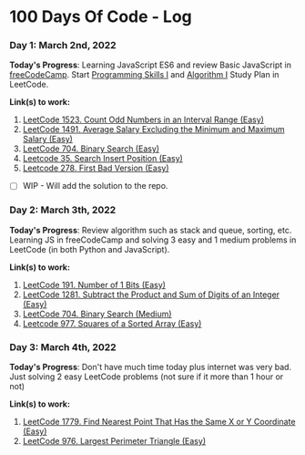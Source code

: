# 100 Days Of Code - Log

### Day 1: March 2nd, 2022

**Today's Progress**: Learning JavaScript ES6 and review Basic JavaScript in [freeCodeCamp](https://www.freecodecamp.org/learn/javascript-algorithms-and-data-structures/#es6). Start [Programming Skills I](https://leetcode.com/study-plan/programming-skills/?progress=d0c4tfi) and [Algorithm I](https://leetcode.com/study-plan/algorithm/?progress=d0cydcg) Study Plan in LeetCode.

**Link(s) to work:** 
1. [LeetCode 1523. Count Odd Numbers in an Interval Range (Easy)](https://leetcode.com/submissions/detail/651638380/)
2. [LeetCode 1491. Average Salary Excluding the Minimum and Maximum Salary (Easy)](https://leetcode.com/submissions/detail/651646379/)
3. [LeetCode 704. Binary Search (Easy)](https://leetcode.com/submissions/detail/651984404/)
4. [Leetcode 35. Search Insert Position (Easy)](https://leetcode.com/submissions/detail/652036390/)
5. [Leetcode 278. First Bad Version (Easy)](https://leetcode.com/submissions/detail/652030932/)
- [ ] WIP - Will add the solution to the repo.

### Day 2: March 3th, 2022

**Today's Progress**: Review algorithm such as stack and queue, sorting, etc. Learning JS in freeCodeCamp and solving 3 easy and 1 medium problems in LeetCode (in both Python and JavaScript). 

**Link(s) to work:** 
1. [LeetCode 191. Number of 1 Bits (Easy)](https://leetcode.com/submissions/detail/652480078/)
2. [LeetCode 1281. Subtract the Product and Sum of Digits of an Integer (Easy)](https://leetcode.com/submissions/detail/652484228/)
3. [LeetCode 704. Binary Search (Medium)](https://leetcode.com/submissions/detail/652654110/)
4. [Leetcode 977. Squares of a Sorted Array (Easy)](https://leetcode.com/submissions/detail/652510122/)

### Day 3: March 4th, 2022

**Today's Progress**: Don't have much time today plus internet was very bad. Just solving 2 easy LeetCode problems (not sure if it more than 1 hour or not)

**Link(s) to work:** 
1. [LeetCode 1779. Find Nearest Point That Has the Same X or Y Coordinate (Easy)](https://leetcode.com/submissions/detail/653310276/)
2. [LeetCode 976. Largest Perimeter Triangle (Easy)](https://leetcode.com/submissions/detail/653286753/)

